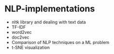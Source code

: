 # NLP-implementations

* nltk library and dealing with text data
* TF-IDF
* word2vec 
* doc2vec
* Comparison of NLP techniques on a ML problem
* t-SNE visualization
